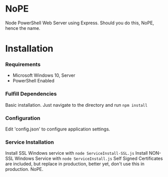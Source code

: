 # NoPE
 Node PowerShell Web Server using Express. Should you do this, NoPE, hence the name.
# Installation
### Requirements
 - Microsoft Windows 10, Server
 - PowerShell Enabled 
 ### Fulfill Dependencies
Basic installation. Just navigate to the directory and run
``npm install``
### Configuration
Edit 'config.json' to configure application settings.
### Service Installation
Install SSL Windows service with
``node ServiceInstall-SSL.js``
Install NON-SSL Windows Service with
``node ServiceInstall.js``
Self Signed Certificates are included, but replace in production, better yet, don't use this in production. NoPE.